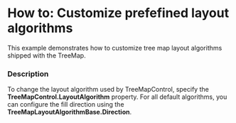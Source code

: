 # How to: Customize prefefined layout algorithms


This example demonstrates how to customize tree map layout algorithms shipped with the TreeMap.


<h3>Description</h3>

To change the layout algorithm used by TreeMapControl, specify the <strong>TreeMapControl.LayoutAlgorithm</strong> property. For all default algorithms, you can configure the fill direction using the <strong>TreeMapLayoutAlgorithmBase.Direction</strong>.

<br/>



